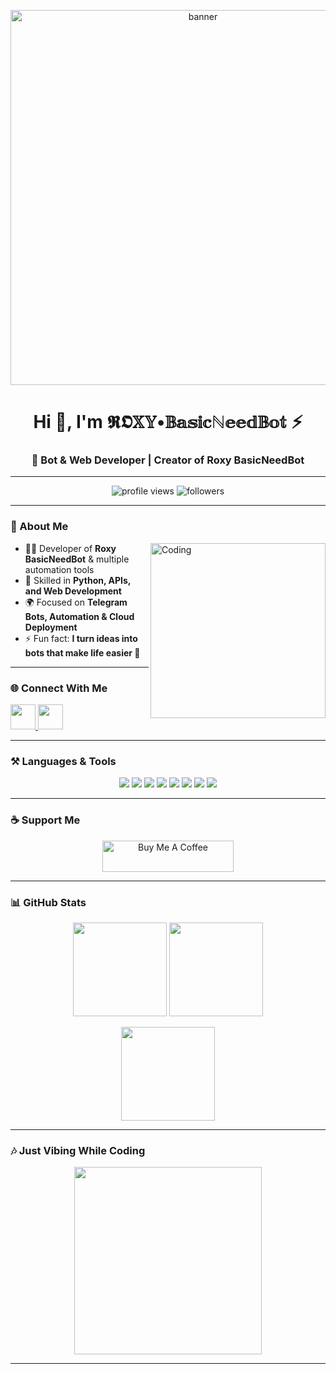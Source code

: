 <!-- Banner -->
<p align="center">
  <img src="https://media.giphy.com/media/3oriO0OEd9QIDdllqo/giphy.gif" width="600" alt="banner"/>
</p>

<h1 align="center">Hi 👋, I'm 𝕽𝕺𝕏𝕐•𝔹𝕒𝕤𝕚𝕔ℕ𝕖𝕖𝕕𝔹𝕠𝕥 ⚡️</h1>
<h3 align="center">🚀 Bot & Web Developer | Creator of Roxy BasicNeedBot</h3>

---

<p align="center">
  <img src="https://komarev.com/ghpvc/?username=roxybasicneedbot&label=Profile%20views&color=blueviolet&style=flat-square" alt="profile views"/>
  <img src="https://img.shields.io/github/followers/roxybasicneedbot?label=Followers&style=flat-square&color=blueviolet" alt="followers"/>
</p>

---

### 💫 About Me
<img align="right" alt="Coding" width="280" src="https://media.giphy.com/media/qgQUggAC3Pfv687qPC/giphy.gif">

- 👩‍💻 Developer of **Roxy BasicNeedBot** & multiple automation tools  
- 🐍 Skilled in **Python, APIs, and Web Development**  
- 🌍 Focused on **Telegram Bots, Automation & Cloud Deployment**  
- ⚡ Fun fact: **I turn ideas into bots that make life easier 🚀**  

---

### 🌐 Connect With Me  
<p align="left">
<a href="https://t.me/roxybasicneedbot1" target="_blank">
  <img src="https://img.icons8.com/color/48/telegram-app--v1.png" width="40"/>
</a>
<a href="https://github.com/RoxyBasicNeedBot" target="_blank">
  <img src="https://img.icons8.com/ios-glyphs/48/github.png" width="40"/>
</a>
</p>

---

### ⚒️ Languages & Tools  
<p align="center"> 
  <img src="https://img.icons8.com/color/48/python.png"/> 
  <img src="https://img.icons8.com/color/48/docker.png"/> 
  <img src="https://img.icons8.com/color/48/firebase.png"/> 
  <img src="https://img.icons8.com/color/48/git.png"/> 
  <img src="https://img.icons8.com/color/48/heroku.png"/> 
  <img src="https://img.icons8.com/color/48/mongodb.png"/> 
  <img src="https://img.icons8.com/color/48/mysql.png"/> 
  <img src="https://img.icons8.com/color/48/amazon-web-services.png"/> 
</p>

---

### ☕ Support Me  
<p align="center">
  <a href="https://www.buymeacoffee.com/roxybasicneedbot"> 
    <img src="https://cdn.buymeacoffee.com/buttons/v2/default-yellow.png" height="50" width="210" alt="Buy Me A Coffee"/>
  </a>
</p>

---

### 📊 GitHub Stats  
<p align="center">
  <img src="https://github-readme-stats.vercel.app/api?username=roxybasicneedbot&show_icons=true&theme=radical&hide_border=true" height="150"/>
  <img src="https://github-readme-streak-stats.herokuapp.com/?user=roxybasicneedbot&theme=radical&hide_border=true" height="150"/>
</p>

<p align="center">
  <img src="https://github-readme-stats.vercel.app/api/top-langs?username=roxybasicneedbot&show_icons=true&locale=en&layout=compact&theme=radical&hide_border=true" height="150"/>
</p>

---

### 🎶 Just Vibing While Coding  
<p align="center">
  <img src="https://media.giphy.com/media/26tn33aiTi1jkl6H6/giphy.gif" width="300"/>
</p>

---
